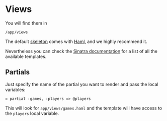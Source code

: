 Views
=====

You will find them in

    /app/views

The default [skeleton](/skeletons) comes with [Haml](http://haml-lang.com), and we highly recommend it.

Nevertheless you can check the [Sinatra documentation](http://www.sinatrarb.com/book.html#views) for a list of all the available templates.


Partials
--------

Just specify the name of the partial you want to render and pass the local variables:

    = partial :games, :players => @players

This will look for `app/views/games.haml` and the template will have access to the `players` local variable.
